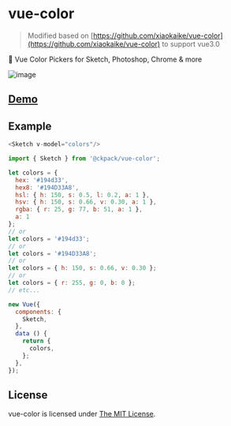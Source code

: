 # vue-color 

> Modified based on [https://github.com/xiaokaike/vue-color](https://github.com/xiaokaike/vue-color) to support vue3.0

🎨 Vue Color Pickers for Sketch, Photoshop, Chrome & more

![image](https://user-images.githubusercontent.com/30174970/114983369-1e5aa380-9ec3-11eb-9e77-b122d19f1ebd.png)

## [Demo](https://ckpack.github.io/vue-color)

## Example
```js
<Sketch v-model="colors"/>

import { Sketch } from '@ckpack/vue-color';

let colors = {
  hex: '#194d33',
  hex8: '#194D33A8',
  hsl: { h: 150, s: 0.5, l: 0.2, a: 1 },
  hsv: { h: 150, s: 0.66, v: 0.30, a: 1 },
  rgba: { r: 25, g: 77, b: 51, a: 1 },
  a: 1
};
// or
let colors = '#194d33';
// or
let colors = '#194D33A8';
// or 
let colors = { h: 150, s: 0.66, v: 0.30 };
// or 
let colors = { r: 255, g: 0, b: 0 };
// etc...

new Vue({
  components: {
    Sketch,
  },
  data () {
    return {
      colors,
    };
  },
});
```
## License

vue-color is licensed under [The MIT License](LICENSE).

